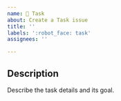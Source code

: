 ```yaml
---
name: 🤖 Task
about: Create a Task issue
title: ''
labels: ':robot_face: task'
assignees: ''

---
```


## Description

Describe the task details and its goal.